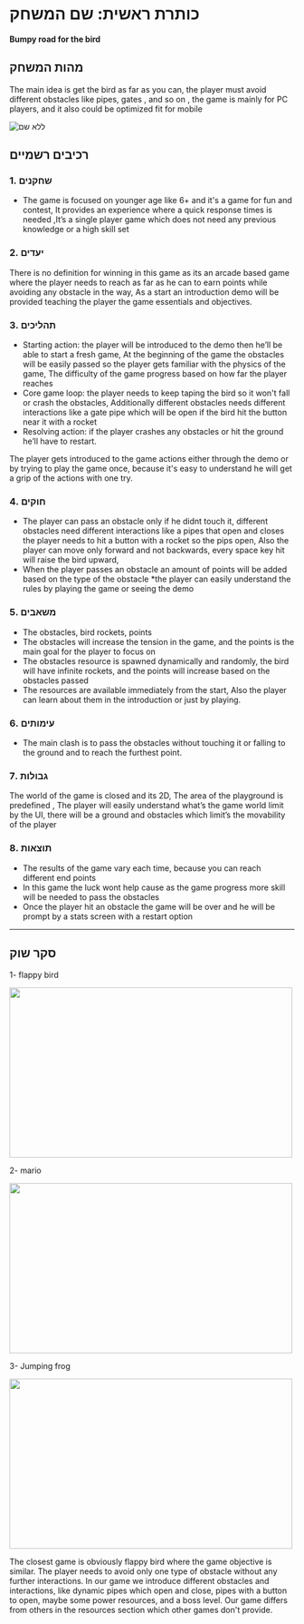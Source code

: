 # כותרת ראשית: שם המשחק

**Bumpy road for the bird**

## מהות המשחק

The main idea is get the bird as far as you can, the player must avoid different obstacles like pipes, gates , and so on ,
the game is mainly for PC players, and it also could be optimized fit for mobile

![ללא שם](https://user-images.githubusercontent.com/10331972/226716036-2b4e513c-c53f-43e9-915c-86219059b487.png)



## רכיבים רשמיים



### 1. שחקנים

* The game is focused on younger age like 6+ and it's a game for fun and contest, It provides an experience where a quick response times is needed ,It’s a single player game which does not need any previous knowledge or a high skill set

### 2. יעדים

There is no definition for winning in this game as its an arcade based game where the player needs to reach as far as he can to earn points while avoiding any obstacle in the way,
As a start an introduction demo will be provided teaching the player the game essentials and objectives.


### 3. תהליכים


* Starting action: the player will be introduced to the demo then he’ll be able to start a fresh game, At the beginning of the game the obstacles will be easily passed so the player gets familiar with the physics of the game, The difficulty of the game progress based on how far the player reaches
* Core game loop: the player needs to keep taping the bird so it won't fall or crash the obstacles, Additionally different obstacles needs different interactions like a gate pipe which will be open if the bird hit the button near it with a rocket
* Resolving action: if the player crashes any obstacles or hit the ground he’ll have to restart.


The player gets introduced to the game actions either through the demo or by trying to play the game once, because it's easy to understand he will get a grip of the actions with one try.

### 4. חוקים

* The player can pass an obstacle only if he didnt touch it, different obstacles need different interactions like a pipes that open and closes the player needs to hit a button with a rocket so the pips open, Also the player can move only forward and not backwards, every space key hit will raise the bird upward, 
* When the player passes an obstacle an amount of points will be added based on the type of the obstacle
*the player can easily understand the rules by playing the game or seeing the demo


### 5. משאבים

* The obstacles, bird rockets, points
* The obstacles will increase the tension in the game, and the points is the main goal for the player to focus on
* The obstacles resource is spawned dynamically and randomly, the bird will have infinite rockets, and the points will increase based on the obstacles passed
* The resources are available immediately from the start, Also the player can learn about them in the introduction or just by playing.

### 6. עימותים


* The main clash is to pass the obstacles without touching it or falling to the ground and to reach the furthest point.


### 7. גבולות

The world of the game is closed and its 2D, The area of the playground is predefined , 
The player will easily understand what’s the game world limit by the UI, there will be a ground and obstacles which limit’s the movability of the player
 



### 8. תוצאות

* The results of the game vary each time, because you can reach different end points 
* In this game the luck wont help cause as the game progress more skill will be needed to pass the obstacles 
* Once the player hit an obstacle the game will be over and he will be prompt by a stats screen with a restart option

---

## סקר שוק


1- flappy bird 

<img width="500" height="300" src="https://user-images.githubusercontent.com/10331972/226715350-e8ec432d-758d-40e5-8a89-48bd81cb4c57.jpg" />

2- mario 

<img width="500" height="300" src="https://user-images.githubusercontent.com/10331972/226715514-7e83003b-97fb-4d0d-99ea-4c184525a30f.jpg" />





3-  Jumping frog


<img width="500" height="300" src="https://user-images.githubusercontent.com/70629274/226715228-718e9edf-5d65-4a61-947e-0c948fbddfa0.jpg" />




The closest game is obviously flappy bird where the game objective is similar. The player needs to avoid only one type of obstacle without any further interactions. In our game we introduce different obstacles and interactions, like dynamic pipes which open and close, pipes with a button to open, maybe some power resources, and a boss level.
Our game differs from others in the resources section which other games don't provide.

